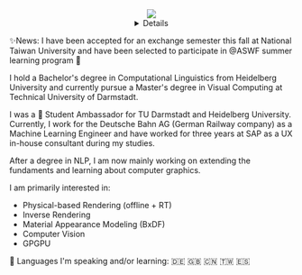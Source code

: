 <div align="center">
  <a href="https://github.com/benjaminbeilharz">
    <img src="http://github-profile-summary-cards.vercel.app/api/cards/profile-details?username=benjaminbeilharz&theme=ayu-mirage"/>
  </a>
 <details>
  <a href="https://github.com/benjaminbeilharz">
    <img src="https://github-readme-stats.vercel.app/api/top-langs/?username=benjaminbeilharz&size_weight=0.5&count_weight=0.5&exclude_repo=&hide=jupyter%20notebook,vim%20script,cmake,makefile,batchfile,plsql,emacs%20lisp,css,html&theme=ayu-mirage" />
  </a>
  <a href="https://github.com/benjaminbeilharz">
    <img src="https://github-readme-streak-stats.herokuapp.com/?user=benjaminbeilharz&hide_border=true&card_width=338&theme=ayu-mirage" />
  </a>
  <a href="https://github.com/benjaminbeilharz">
    <img src="http://github-profile-summary-cards.vercel.app/api/cards/stats?username=benjaminbeilharz&theme=ayu-mirage" />
  </a>
  
 </details>
</div>

✨News: I have been accepted for an exchange semester this fall at National Taiwan University and have been selected to participate in @ASWF summer learning program 🥳  

I hold a Bachelor's degree in Computational Linguistics from Heidelberg University and currently pursue a Master's degree in Visual Computing at Technical University of Darmstadt. 

I was a 🤗 Student Ambassador for TU Darmstadt and Heidelberg University. 
Currently, I work for the Deutsche Bahn AG (German Railway company) as a Machine Learning Engineer
and have worked for three years at SAP as a UX in-house consultant during my studies.

After a degree in NLP, I am now mainly working on extending the fundaments and learning about computer graphics.

I am primarily interested in:
- Physical-based Rendering (offline + RT)
- Inverse Rendering
- Material Appearance Modeling (BxDF)
- Computer Vision
- GPGPU


💬 Languages I'm speaking and/or learning: 🇩🇪 🇬🇧 🇨🇳 🇹🇼 🇪🇸


